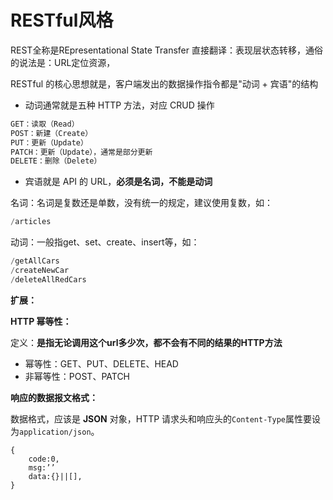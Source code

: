 # RESTful风格

REST全称是REpresentational State Transfer 直接翻译：表现层状态转移，通俗的说法是：URL定位资源，

RESTful 的核心思想就是，客户端发出的数据操作指令都是"动词 + 宾语"的结构

* 动词通常就是五种 HTTP 方法，对应 CRUD 操作

```java
GET：读取（Read）
POST：新建（Create）
PUT：更新（Update）
PATCH：更新（Update），通常是部分更新
DELETE：删除（Delete）
```

* 宾语就是 API 的 URL，**必须是名词，不能是动词**

名词：名词是复数还是单数，没有统一的规定，建议使用复数，如：

```java
/articles
```

动词：一般指get、set、create、insert等，如：

```java
/getAllCars
/createNewCar
/deleteAllRedCars
```



**扩展：**

**HTTP 幂等性：**

定义：**是指无论调用这个url多少次，都不会有不同的结果的HTTP方法**

* 幂等性：GET、PUT、DELETE、HEAD
* 非幂等性：POST、PATCH







**响应的数据报文格式：**

数据格式，应该是 **JSON** 对象，HTTP 请求头和响应头的`Content-Type`属性要设为`application/json`。

```
{
    code:0,
    msg:’’
    data:{}||[],  
}
```

